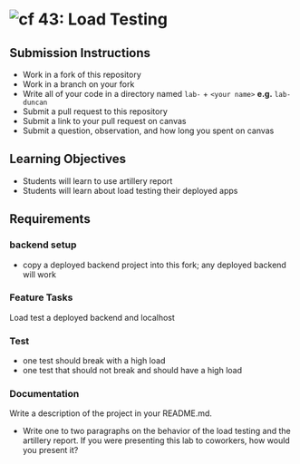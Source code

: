 ![cf](http://i.imgur.com/7v5ASc8.png) 43: Load Testing
===

## Submission Instructions
  * Work in a fork of this repository
  * Work in a branch on your fork
  * Write all of your code in a directory named `lab-` + `<your name>` **e.g.** `lab-duncan`
  * Submit a pull request to this repository
  * Submit a link to your pull request on canvas
  * Submit a question, observation, and how long you spent on canvas

## Learning Objectives
* Students will learn to use artillery report
* Students will learn about load testing their deployed apps

## Requirements

### backend setup
* copy a deployed backend project into this fork; any deployed backend will work

### Feature Tasks
Load test a deployed backend and localhost

### Test
* one test should break with a high load
* one test that should not break and should have a high load

### Documentation
Write a description of the project in your README.md. 
* Write one to two paragraphs on the behavior of the load testing and the artillery report. If you were presenting this lab to coworkers, how would you present it?
